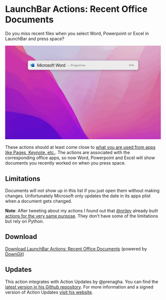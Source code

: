 # LaunchBar Actions: Recent Office Documents

Do you miss recent files when you select Word, Powerpoint or Excel in LaunchBar and press space? 

<img src="office_recent.gif" width="600"/> 

These actions should at least come close to [what you are used from apps like Pages, Keynote, etc.](https://youtu.be/lLZgKIthbOk?t=82). The actions are associated with the corresponding office apps, so now Word, Powerpoint and Excel will show documents you recently worked on when you press space.  

## Limitations 

Documents will not show up in this list if you just open them without making changes. Unfortunately Microsoft only updates the date in its apps plist when a document gets changed. 

**Note**: After tweeting about my actions I found out that [@nriley](https://github.com/nriley) already built [actions for the very same purpose](https://github.com/nriley/LBOfficeMRU/releases). They don't have some of the limitations but rely on Python.

## Download

[Download LaunchBar Actions: Recent Office Documents](https://minhaskamal.github.io/DownGit/#/home?url=https://github.com/Ptujec/LaunchBar/tree/master/Recent-Office-Documents) (powered by [DownGit](https://github.com/MinhasKamal/DownGit))

## Updates

This action integrates with Action Updates by @prenagha. You can find the [latest version in his Github repository](https://github.com/prenagha/launchbar). For more information and a signed version of Action Updates [visit his website](https://renaghan.com/launchbar/action-updates/).